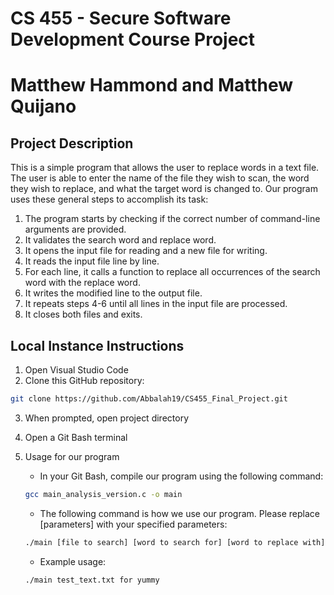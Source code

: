 # CS 455 - Secure Software Development Course Project
# Matthew Hammond and Matthew Quijano

## Project Description
This is a simple program that allows the user to replace words in a text file. The user is able to enter the name of the file they wish to scan, the word they wish to replace, and what the target word is changed to. Our program uses these general steps to accomplish its task:
1) The program starts by checking if the correct number of command-line arguments are provided.
2) It validates the search word and replace word.
3) It opens the input file for reading and a new file for writing.
4) It reads the input file line by line.
5) For each line, it calls a function to replace all occurrences of the search word with the replace word.
6) It writes the modified line to the output file.
7) It repeats steps 4-6 until all lines in the input file are processed.
7) It closes both files and exits.

## Local Instance Instructions

1) Open Visual Studio Code
2) Clone this GitHub repository: 
```bash
git clone https://github.com/Abbalah19/CS455_Final_Project.git
```
3) When prompted, open project directory
4) Open a Git Bash terminal
5) Usage for our program
    - In your Git Bash, compile our program using the following command:
    ```bash
    gcc main_analysis_version.c -o main
    ```

    - The following command is how we use our program. Please replace [parameters] with your specified parameters:
    ```bash
    ./main [file to search] [word to search for] [word to replace with]
    ```

    - Example usage:
    ```bash
    ./main test_text.txt for yummy
    ```